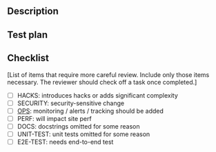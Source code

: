 ## Description

## Test plan

## Checklist

[List of items that require more careful review. Include only those items necessary. The reviewer should check off a task once completed.]

- [ ] HACKS: introduces hacks or adds significant complexity
- [ ] SECURITY: security-sensitive change
- [ ] [OPS](https://sourcegraph.com/sourcegraph/sourcegraph@master/-/tree/.github/checklist.md#ops): monitoring / alerts / tracking should be added
- [ ] PERF: will impact site perf
- [ ] DOCS: docstrings omitted for some reason
- [ ] UNIT-TEST: unit tests omitted for some reason
- [ ] E2E-TEST: needs end-to-end test
